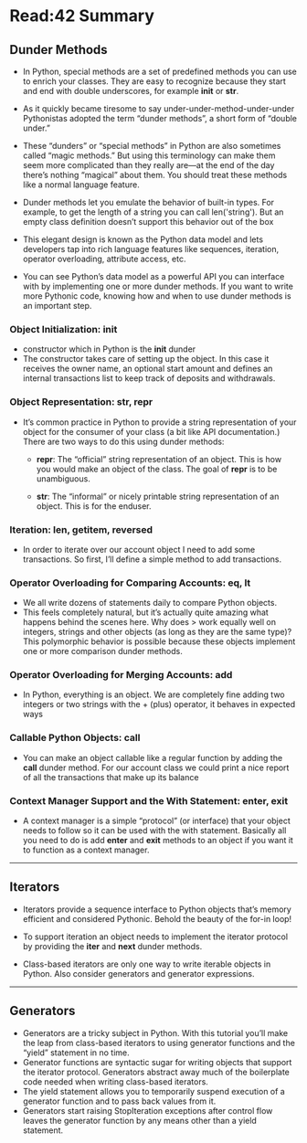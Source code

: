 # Read:42 Summary
## Dunder Methods
* In Python, special methods are a set of predefined methods you can use to enrich your classes. They are easy to recognize because they start and end with
double underscores, for example __init__ or __str__.
* As it quickly became tiresome to say under-under-method-under-under Pythonistas adopted the term “dunder methods”, a short form of “double under.”

* These “dunders” or “special methods” in Python are also sometimes called “magic methods.” But using this terminology can make them seem more complicated than
they really are—at the end of the day there’s nothing “magical” about them. You should treat these methods like a normal language feature.
* Dunder methods let you emulate the behavior of built-in types. For example, to get the length of a string you can call len('string'). But an empty class
definition doesn’t support this behavior out of the box
* This elegant design is known as the Python data model and lets developers tap into rich language features like sequences, iteration, operator overloading, 
attribute access, etc.
* You can see Python’s data model as a powerful API you can interface with by implementing one or more dunder methods. If you want to write more Pythonic code,
knowing how and when to use dunder methods is an important step.
### Object Initialization: __init__
*  constructor which in Python is the __init__ dunder
* The constructor takes care of setting up the object. In this case it receives the owner name, an optional start amount and defines an internal 
transactions list to keep track of deposits and withdrawals.

### Object Representation: __str__, __repr__
* It’s common practice in Python to provide a string representation of your object for the consumer of your class (a bit like API documentation.) There are
two ways to do this using dunder methods:
  * __repr__: The “official” string representation of an object. This is how you would make an object of the class. The goal of __repr__ is to be unambiguous.


  * __str__: The “informal” or nicely printable string representation of an object. This is for the enduser.

### Iteration: __len__, __getitem__, __reversed__
* In order to iterate over our account object I need to add some transactions. So first, I’ll define a simple method to add transactions.
### Operator Overloading for Comparing Accounts: __eq__, __lt__
* We all write dozens of statements daily to compare Python objects.
* This feels completely natural, but it’s actually quite amazing what happens behind the scenes here. Why does > work equally well on integers,
strings and other objects (as long as they are the same type)? This polymorphic behavior is possible because these objects implement one or more 
comparison dunder methods.
### Operator Overloading for Merging Accounts: __add__
* In Python, everything is an object. We are completely fine adding two integers or two strings with the + (plus) operator, it behaves in expected ways
### Callable Python Objects: __call__
* You can make an object callable like a regular function by adding the __call__ dunder method. For our account class we could print a nice report of all the 
transactions that make up its balance
### Context Manager Support and the With Statement: __enter__, __exit__

* A context manager is a simple “protocol” (or interface) that your object needs to follow so it can be used with the with statement. Basically all 
you need to do is add __enter__ and __exit__ methods to an object if you want it to function as a context manager.
------------------------------------------------------------------------------------------------------------------------------------------------------------------
## Iterators
* Iterators provide a sequence interface to Python objects that’s memory efficient and considered Pythonic. Behold the beauty of the for-in loop!
* To support iteration an object needs to implement the iterator protocol by providing the __iter__ and __next__ dunder methods.

* Class-based iterators are only one way to write iterable objects in Python. Also consider generators and generator expressions.

---------------------------------------------------------------------------------------------------------------------------------------------------------------------
## Generators
* Generators are a tricky subject in Python. With this tutorial you’ll make the leap from class-based iterators to using generator functions and the “yield” 
statement in no time.
* Generator functions are syntactic sugar for writing objects that support the iterator protocol. Generators abstract away much of the boilerplate code 
needed when writing class-based iterators.
* The yield statement allows you to temporarily suspend execution of a generator function and to pass back values from it.
* Generators start raising StopIteration exceptions after control flow leaves the generator function by any means other than a yield statement.




